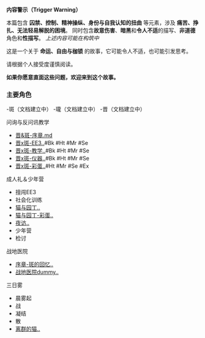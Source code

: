 **内容警示（Trigger Warning）**

本篇包含 **囚禁、控制、精神操纵、身份与自我认知的扭曲** 等元素，涉及 **痛苦、挣扎、无法轻易解脱的困境**。
同时包含**故意伤害**、**暗黑**和**令人不适**的描写、**非道德**角色和**性描写**。
*上述内容可能在构筑中*

这是一个关于 **命运、自由与枷锁** 的故事，它可能令人不适，也可能引发思考。

请根据个人接受度谨慎阅读。

**如果你愿意直面这些问题，欢迎来到这个故事。**


### 主要角色
-斑（文档建立中）
-瓏（文档建立中）
-晋（文档建立中）

问询与反问讯教学
- [晋\&斑-序章.md](13.晋&斑-序章.md)
- [晋x斑-EE3](https://archiveofourown.org/works/66765853/chapters/172281910)[..](14.晋x斑-EE3.txt)#Bk #Ht #Mr #Se
- [晋x斑-教学](https://archiveofourown.org/works/66765853/chapters/172286332)[..](15.晋x斑2-教学.txt)#Bk #Ht #Mr #Se
- [晋x斑-仪器](https://archiveofourown.org/works/66765853/chapters/172427386)[..](16.晋x斑3-仪器.txt)#Bk #Ht #Mr #Se
- [晋x斑-彩蛋](https://archiveofourown.org/works/66765853/chapters/172623763)[..](17.晋x斑4-彩蛋.txt)#Ht #Mr #Se #Ex

成人礼＆少年营
- 擅闯EE3
- 社会化训练
- [猫与园丁](todo)[..](26.猫与园丁.txt)
- [猫与园丁-彩蛋](todo)[..](27.沉痛哀悼合欢-766同植壮烈.txt)
- [夜访](todo)[..](30.晋x斑6-夜访.txt)
- 少年营
- 检讨

战地医院
- [序章-斑的回忆](todo)[..](40.斑的回忆好几则.txt)
- [战地医院dummy](todo)[..](41.战地医院.txt)

三日雾
- 晨雾起
- 战
- 凝结
- 散
- [离群的猫](https://archiveofourown.org/works/67272964)[..](61.离群的猫.txt)